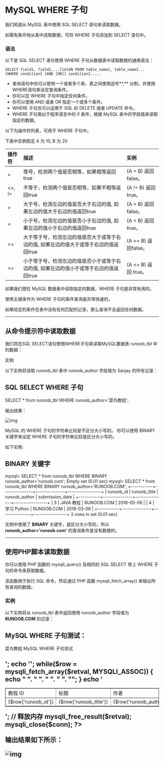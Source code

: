 # MySQL WHERE 子句

我们知道从 MySQL 表中使用 SQL SELECT 语句来读取数据。

如需有条件地从表中选取数据，可将 WHERE 子句添加到 SELECT 语句中。

### 语法

以下是 SQL SELECT 语句使用 WHERE 子句从数据表中读取数据的通用语法：

```
SELECT field1, field2,...fieldN FROM table_name1, table_name2...
[WHERE condition1 [AND [OR]] condition2.....
```

- 查询语句中你可以使用一个或者多个表，表之间使用逗号**,** 分割，并使用WHERE语句来设定查询条件。
- 你可以在 WHERE 子句中指定任何条件。
- 你可以使用 AND 或者 OR 指定一个或多个条件。
- WHERE 子句也可以运用于 SQL 的 DELETE 或者 UPDATE 命令。
- WHERE 子句类似于程序语言中的 if 条件，根据 MySQL 表中的字段值来读取指定的数据。

以下为操作符列表，可用于 WHERE 子句中。

下表中实例假定 A 为 10, B 为 20

| 操作符 | 描述                                                         | 实例                 |
| :----- | :----------------------------------------------------------- | :------------------- |
| =      | 等号，检测两个值是否相等，如果相等返回true                   | (A = B) 返回false。  |
| <>, != | 不等于，检测两个值是否相等，如果不相等返回true               | (A != B) 返回 true。 |
| >      | 大于号，检测左边的值是否大于右边的值, 如果左边的值大于右边的值返回true | (A > B) 返回false。  |
| <      | 小于号，检测左边的值是否小于右边的值, 如果左边的值小于右边的值返回true | (A < B) 返回 true。  |
| >=     | 大于等于号，检测左边的值是否大于或等于右边的值, 如果左边的值大于或等于右边的值返回true | (A >= B) 返回false。 |
| <=     | 小于等于号，检测左边的值是否小于或等于右边的值, 如果左边的值小于或等于右边的值返回true | (A <= B) 返回 true。 |

如果我们想在 MySQL 数据表中读取指定的数据，WHERE 子句是非常有用的。

使用主键来作为 WHERE 子句的条件查询是非常快速的。

如果给定的条件在表中没有任何匹配的记录，那么查询不会返回任何数据。

------

## 从命令提示符中读取数据

我们将在SQL SELECT语句使用WHERE子句来读取MySQL数据表 runoob_tbl 中的数据：

实例

以下实例将读取 runoob_tbl 表中 runoob_author 字段值为 Sanjay 的所有记录：

## SQL SELECT WHERE 子句

SELECT * from runoob_tbl WHERE runoob_author='菜鸟教程';

输出结果：

![img](https://www.runoob.com/wp-content/uploads/2014/03/CED9CA9C-E4C7-4809-875C-A7E48F430059.jpg)



MySQL 的 WHERE 子句的字符串比较是不区分大小写的。 你可以使用 BINARY 关键字来设定 WHERE 子句的字符串比较是区分大小写的。

如下实例:

## BINARY 关键字

mysql> SELECT * from runoob_tbl WHERE BINARY runoob_author='runoob.com'; Empty set (0.01 sec)  mysql> SELECT * from runoob_tbl WHERE BINARY runoob_author='RUNOOB.COM'; +-----------+---------------+---------------+-----------------+ | runoob_id | runoob_title  | runoob_author | submission_date | +-----------+---------------+---------------+-----------------+ | 3         | JAVA 教程   | RUNOOB.COM    | 2016-05-06      | | 4         | 学习 Python | RUNOOB.COM    | 2016-03-06      | +-----------+---------------+---------------+-----------------+ 2 rows in set (0.01 sec)

实例中使用了 **BINARY** 关键字，是区分大小写的，所以 **runoob_author='runoob.com'** 的查询条件是没有数据的。

------

## 使用PHP脚本读取数据

你可以使用 PHP 函数的 mysqli_query() 及相同的 SQL SELECT 带上 WHERE 子句的命令来获取数据。

该函数用于执行 SQL 命令，然后通过 PHP 函数 mysqli_fetch_array() 来输出所有查询的数据。

### 实例

以下实例将从 runoob_tbl 表中返回使用 runoob_author 字段值为 **RUNOOB.COM** 的记录：

## MySQL WHERE 子句测试：

<?php $dbhost = 'localhost:3306';  // mysql服务器主机地址 $dbuser = 'root';            // mysql用户名 $dbpass = '123456';          // mysql用户名密码 $conn = mysqli_connect($dbhost, $dbuser, $dbpass); if(! $conn ) {     die('连接失败: ' . mysqli_error($conn)); } // 设置编码，防止中文乱码 mysqli_query($conn , "set names utf8");   // 读取 runoob_author 为 RUNOOB.COM 的数据 $sql = 'SELECT runoob_id, runoob_title,          runoob_author, submission_date         FROM runoob_tbl         WHERE runoob_author="RUNOOB.COM"';   mysqli_select_db( $conn, 'RUNOOB' ); $retval = mysqli_query( $conn, $sql ); if(! $retval ) {     die('无法读取数据: ' . mysqli_error($conn)); } echo '<h2>菜鸟教程 MySQL WHERE 子句测试<h2>'; echo '<table border="1"><tr><td>教程 ID</td><td>标题</td><td>作者</td><td>提交日期</td></tr>'; while($row = mysqli_fetch_array($retval, MYSQLI_ASSOC)) {     echo "<tr><td> {$row['runoob_id']}</td> ".          "<td>{$row['runoob_title']} </td> ".          "<td>{$row['runoob_author']} </td> ".          "<td>{$row['submission_date']} </td> ".          "</tr>"; } echo '</table>'; // 释放内存 mysqli_free_result($retval); mysqli_close($conn); ?>

输出结果如下所示：

![img](https://www.runoob.com/wp-content/uploads/2014/03/0512776C-5E25-4B76-8893-568A6271B5BB.jpg)